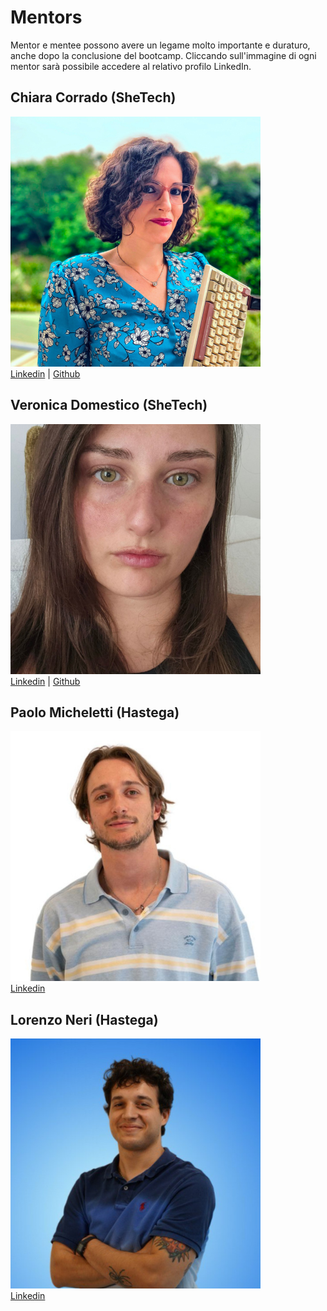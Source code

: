 # Mentors

Mentor e mentee possono avere un legame molto importante e duraturo, anche dopo la conclusione del bootcamp.
Cliccando sull'immagine di ogni mentor sarà possibile accedere al relativo profilo LinkedIn.

## Chiara Corrado (SheTech)
![Chiara Corrado](./img/mentors/chiara-corrado.png "Chiara Corrado")  
<a href="https://www.linkedin.com/in/chiaracorrado/">Linkedin</a> | <a href="https://github.com/kiaruzza">Github</a>

## Veronica Domestico (SheTech)
![Veronica Domestico](./img/mentors/veronica-domestico.png "Veronica Domestico")  
<a href="https://www.linkedin.com/in/veronica-domestico/">Linkedin</a> | <a href="https://github.com/RonnnieNike">Github</a>

## Paolo Micheletti (Hastega)
![Paolo Micheletti](./img/mentors/paolo-micheletti.png "Paolo Micheletti")  
<a href="https://www.linkedin.com/in/pablo1255/">Linkedin</a>

## Lorenzo Neri (Hastega)
![Lorenzo Neri](./img/mentors/lorenzo-neri.png "Lorenzo Neri")   
<a href="https://www.linkedin.com/in/lorenzo-neri-dev/">Linkedin</a>
